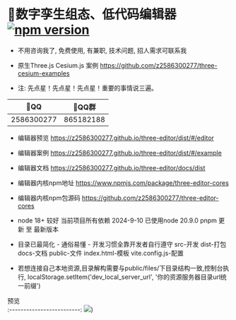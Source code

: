 # 🍃数字孪生组态、低代码编辑器 [![npm version](https://badge.fury.io/js/three-editor-cores.svg?12)](https://www.npmjs.com/package/three-editor-cores) 

- 不用咨询我了,  免费使用, 有兼职, 技术问题, 招人需求可联系我

- 原生Three.js Cesium.js 案例 https://github.com/z2586300277/three-cesium-examples

- 注: 先点星！先点星！先点星！重要的事情说三遍。

 🐧QQ             |  🐧QQ群         
:-------------------------:|:-------------------------:
2586300277  |  865182188  

- 编辑器预览 https://z2586300277.github.io/three-editor/dist/#/editor

- 编辑器案例 https://z2586300277.github.io/three-editor/dist/#/example

- 编辑器文档 https://z2586300277.github.io/three-editor/docs/dist

- 编辑器内核npm地址 https://www.npmjs.com/package/three-editor-cores

- 编辑器内核npm包源码 https://github.com/z2586300277/three-editor-cores

- node 18+ 较好 当前项目所有依赖 2024-9-10 已使用node 20.9.0 pnpm 更新 至 最新版本

- 目录已最简化 - 通俗易懂 - 开发习惯全靠开发者自行遵守  src-开发 dist-打包 docs-文档 public-文件 index.html-模板 vite.config.js-配置

- 若想连接自己本地资源,目录解构需要与public/files/下目录结构一致,控制台执行, localStorage.setItem('dev_local_server_url', '你的资源服务器目录url统一前缀')

预览             
:-------------------------:
[![](https://z2586300277.github.io/three-editor/dist/home.png)](https://z2586300277.github.io/three-editor/dist))



